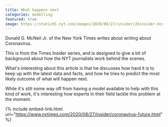 ```yaml
---
title: What happens next
categories: modelling
featured: true
image: https://static01.nyt.com/images/2020/08/27/insider/26insider-mcneil-print/merlin_171672810_142eccde-3ee3-4ba4-a6e9-b0e40be7106b-superJumbo.jpg?quality=90&auto=webp
---
```


Donald G. McNeil Jr. of the New York Times writes about writing about Coronavirus.

<!-- - -->

This is from the Times Insider series, and is designed to give a bit of background about how the NYT journalists work behind the scenes.

What's interesting about this article is that he discusses how hard it is to keep up with the latest data and facts, and how he tries to predict the most likely outcome of what will happen next.

While it's still some way off from having a model available to help with this kind of work, it's interesting how experts in their field tackle this problem at the moment.

{% include embed-link.html url="https://www.nytimes.com/2020/08/27/insider/coronavirus-future.html" %}